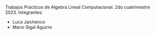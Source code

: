 Trabajos Prácticos de Algebra Lineal Computacional.
2do cuatrimestre 2023.
Integrantes:
  - Luca Jaichenco
  - Mario Sigal Aguirre
